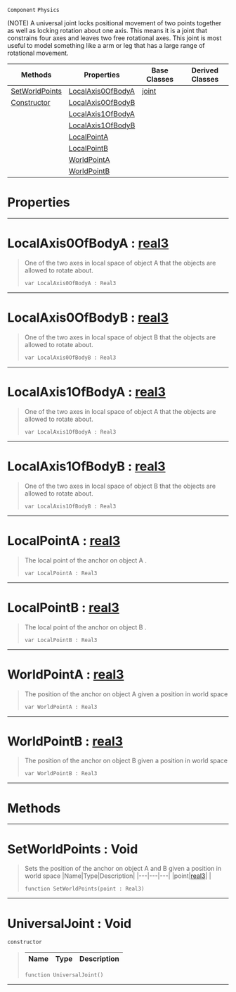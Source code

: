  `Component` `Physics`



(NOTE) A universal joint locks positional movement of two points together as well as locking rotation about one axis. This means it is a joint that constrains four axes and leaves two free rotational axes. This joint is most useful to model something like a arm or leg that has a large range of rotational movement.

|Methods|Properties|Base Classes|Derived Classes|
|---|---|---|---|
|[ SetWorldPoints](https://github.com/ZilchEngine/ZilchDocs/blob/master/code_reference/class_reference/universaljoint.md#setworldpoints-void)|[ LocalAxis0OfBodyA](https://github.com/ZilchEngine/ZilchDocs/blob/master/code_reference/class_reference/universaljoint.md#localaxis0ofbodya-zilch-e)|[joint](https://github.com/ZilchEngine/ZilchDocs/blob/master/code_reference/class_reference/joint.md)| |
|[ Constructor](https://github.com/ZilchEngine/ZilchDocs/blob/master/code_reference/class_reference/universaljoint.md#universaljoint-void)|[ LocalAxis0OfBodyB](https://github.com/ZilchEngine/ZilchDocs/blob/master/code_reference/class_reference/universaljoint.md#localaxis0ofbodyb-zilch-e)| | |
| |[ LocalAxis1OfBodyA](https://github.com/ZilchEngine/ZilchDocs/blob/master/code_reference/class_reference/universaljoint.md#localaxis1ofbodya-zilch-e)| | |
| |[ LocalAxis1OfBodyB](https://github.com/ZilchEngine/ZilchDocs/blob/master/code_reference/class_reference/universaljoint.md#localaxis1ofbodyb-zilch-e)| | |
| |[ LocalPointA](https://github.com/ZilchEngine/ZilchDocs/blob/master/code_reference/class_reference/universaljoint.md#localpointa-zilch-engine)| | |
| |[ LocalPointB](https://github.com/ZilchEngine/ZilchDocs/blob/master/code_reference/class_reference/universaljoint.md#localpointb-zilch-engine)| | |
| |[ WorldPointA](https://github.com/ZilchEngine/ZilchDocs/blob/master/code_reference/class_reference/universaljoint.md#worldpointa-zilch-engine)| | |
| |[ WorldPointB](https://github.com/ZilchEngine/ZilchDocs/blob/master/code_reference/class_reference/universaljoint.md#worldpointb-zilch-engine)| | |


 #  Properties


---  
 #  LocalAxis0OfBodyA : [real3](https://github.com/ZilchEngine/ZilchDocs/blob/master/code_reference/nada_base_types/real3.md)

> One of the two axes in local space of object A that the objects are allowed to rotate about.
> ``` lang=cpp, name=Nada
> var LocalAxis0OfBodyA : Real3


---  
 #  LocalAxis0OfBodyB : [real3](https://github.com/ZilchEngine/ZilchDocs/blob/master/code_reference/nada_base_types/real3.md)

> One of the two axes in local space of object B that the objects are allowed to rotate about.
> ``` lang=cpp, name=Nada
> var LocalAxis0OfBodyB : Real3


---  
 #  LocalAxis1OfBodyA : [real3](https://github.com/ZilchEngine/ZilchDocs/blob/master/code_reference/nada_base_types/real3.md)

> One of the two axes in local space of object A that the objects are allowed to rotate about.
> ``` lang=cpp, name=Nada
> var LocalAxis1OfBodyA : Real3


---  
 #  LocalAxis1OfBodyB : [real3](https://github.com/ZilchEngine/ZilchDocs/blob/master/code_reference/nada_base_types/real3.md)

> One of the two axes in local space of object B that the objects are allowed to rotate about.
> ``` lang=cpp, name=Nada
> var LocalAxis1OfBodyB : Real3


---  
 #  LocalPointA : [real3](https://github.com/ZilchEngine/ZilchDocs/blob/master/code_reference/nada_base_types/real3.md)

> The local point of the anchor on object A . 
> ``` lang=cpp, name=Nada
> var LocalPointA : Real3


---  
 #  LocalPointB : [real3](https://github.com/ZilchEngine/ZilchDocs/blob/master/code_reference/nada_base_types/real3.md)

> The local point of the anchor on object B . 
> ``` lang=cpp, name=Nada
> var LocalPointB : Real3


---  
 #  WorldPointA : [real3](https://github.com/ZilchEngine/ZilchDocs/blob/master/code_reference/nada_base_types/real3.md)

> The position of the anchor on object A given a position in world space 
> ``` lang=cpp, name=Nada
> var WorldPointA : Real3


---  
 #  WorldPointB : [real3](https://github.com/ZilchEngine/ZilchDocs/blob/master/code_reference/nada_base_types/real3.md)

> The position of the anchor on object B given a position in world space 
> ``` lang=cpp, name=Nada
> var WorldPointB : Real3


---  
 #  Methods


---  
 #  SetWorldPoints : Void

> Sets the position of the anchor on object A and B given a position in world space 
> |Name|Type|Description|
> |---|---|---|
> |point|[real3](https://github.com/ZilchEngine/ZilchDocs/blob/master/code_reference/nada_base_types/real3.md)| |
> ``` lang=cpp, name=Nada
> function SetWorldPoints(point : Real3)
> ``` 


---  
 #  UniversalJoint : Void

 `constructor`

> 
> |Name|Type|Description|
> |---|---|---|
> ``` lang=cpp, name=Nada
> function UniversalJoint()
> ``` 


---  
 

 